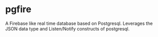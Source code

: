 # pgfire
A Firebase like real time database based on Postgresql. Leverages the JSON data type and Listen/Notify constructs of postgresql.
